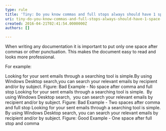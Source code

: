 ```yaml
---
type: rule
title: 'Tiny: Do you know commas and full stops always should have 1 space after them?'
uri: tiny-do-you-know-commas-and-full-stops-always-should-have-1-space-after-them
created: 2016-04-21T02:41:54.0000000Z
authors: []

---
```


When writing any documentation it is important to put only one space after commas or other punctuation. This makes the document easy to read and looks more professional.



For example:



 
Looking for your sent emails through a searching tool is simple.By using Windows Desktop search,you can search your relevant emails by recipient and/or by subject.
Figure: Bad Example - No space after comma and full stop
Looking for your sent emails through a searching tool is simple.  By using Windows Desktop search,  you can search your relevant emails by recipient and/or by subject.
Figure: Bad Example - Two spaces after comma and full stop
Looking for your sent emails through a searching tool is simple. By using Windows Desktop search, you can search your relevant emails by recipient and/or by subject.
Figure: Good Example - One space after full stop and comma
